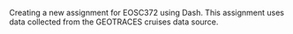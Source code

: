Creating a new assignment for EOSC372 using Dash. This assignment uses data collected from the GEOTRACES cruises data source.